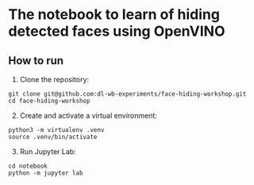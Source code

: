 # The notebook to learn of hiding detected faces using OpenVINO

## How to run

1. Clone the repository:
```shell
git clone git@github.com:dl-wb-experiments/face-hiding-workshop.git
cd face-hiding-workshop
```

2. Create and activate a virtual environment:
```shell
python3 -m virtualenv .venv
source .venv/bin/activate
```

3. Run Jupyter Lab:
```shell
cd notebook
python -m jupyter lab
```